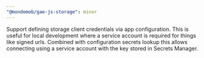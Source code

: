 ```yaml
---
"@mondomob/gae-js-storage": minor
---
```


Support defining storage client credentials via app configuration. This is useful for local development
where a service account is required for things like signed urls. Combined with configuration secrets lookup
this allows connecting using a service account with the key stored in Secrets Manager.
